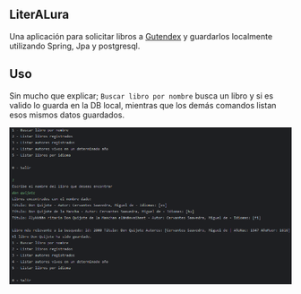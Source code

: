 ## LiterALura

Una aplicación para solicitar libros a [Gutendex](https://gutendex.com/) y guardarlos localmente utilizando Spring, Jpa y postgresql.

## Uso

Sin mucho que explicar; `Buscar libro por nombre` busca un libro y si es valido lo guarda en la DB local, mientras que los demás comandos listan esos mismos datos guardados.

![Imagen](image.png)
